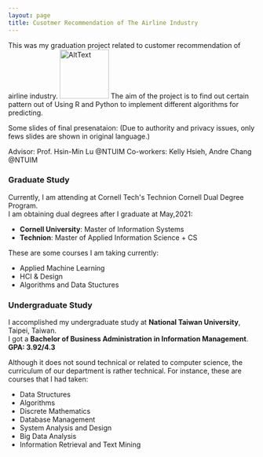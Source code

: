 ```yaml
---
layout: page
title: Cusotmer Recommendation of The Airline Industry
---
```

This was my graduation project related to customer recommendation of airline industry.
<img src="https://github.com/StanleyLin-TW/StanleyLin-TW.github.io/blob/master/img/avatar-icon.png" width="100" height="100" alt="AltText" />
The aim of the project is to find out certain pattern out of 
Using R and Python to implement different algorithms for predicting.

Some slides of final presenataion: (Due to authority and privacy issues, only fews slides are shown in original language.)

Advisor: Prof. Hsin-Min Lu @NTUIM
Co-workers: Kelly Hsieh, Andre Chang @NTUIM

### Graduate Study
Currently, I am attending at Cornell Tech's Technion Cornell Dual Degree Program.  
I am obtaining dual degrees after I graduate at May,2021:
- **Cornell University**: Master of Information Systems
- **Technion**: Master of Applied Information Science + CS  
  
These are some courses I am taking currently:
- Applied Machine Learning
- HCI & Design
- Algorithms and Data Stuctures

### Undergraduate Study
I accomplished my undergraduate study at **National Taiwan University**, Taipei, Taiwan.    
I got a **Bachelor of Business Administration in Information Management**.   
**GPA: 3.92/4.3**
  
Although it does not sound technical or related to computer science, the curriculum of our department is rather technical.
For instance, these are courses that I had taken:
- Data Structures
- Algorithms
- Discrete Mathematics
- Database Management
- System Analysis and Design
- Big Data Analysis
- Information Retrieval and Text Mining
